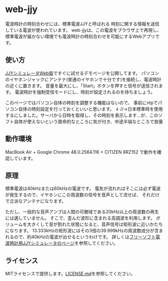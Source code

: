 # web-jjy

電波時計の時刻合わせには、標準電波JJYと呼ばれる 時刻に関する情報を送信している電波が使われています。 
web-jjyは、この電波をブラウザ上で再現し、標準電波が届かない環境でも電波時計の時刻合わせを可能にするWebアプリです。

## 使い方

[JJYシミュレータWeb版](http://shogo82148.github.io/web-jjy/)ですぐに試せるデモページを公開してます。
パソコンのイヤホンジャックにアンテナ(普通のイヤホンで十分です)を接続し、電波時計の近くに置きます。 
音量を最大にし、「Start」ボタンを押すと信号が送信されます。 電波時計を強制受信モードにし、時刻が設定されるのを待ちましょう。

このページではパソコン自体の時刻を調整する機能はないので、 事前にntpでパソコン自体の時刻設定を行っておくといいと思います。
↓
//→日本標準時を使用するにしました。サーバから日時を取得し、その時刻を表示します…が、このソフト自体が使えないという致命的なところに気が付き、中途半端なところで放棄

## 動作環境

MacBook Air + Google Chrome 48.0.2564.116 + CITIZEN 8RZ152 で動作を確認しています。

## 原理

標準電波は40kHzまたは60kHzの電波です。 
電気が流れればそこには必ず電波が発生するので、イヤホンにこの周波数の信号を音声として流せば、
それだけで立派なアンテナになります。

ただし、一般的な音声アンプは人間の可聴域である20kHz以上の周波数の再生には適していません。
そこで、歪んだ波形に含まれる高調波を利用します。
ボリュームを大きくして音が割れた状態になると、音声信号は矩形波に近いかたちになります。 
13.333kHzの矩形波にはその3倍の39.999kHzの周波数成分が含まれるので、約40kHzの電波が出せるというわけです。 
詳しくは[フリーソフト電波時計用JJYシミュレータのページ](http://www.starstonesoft.com/jjy_simulator.htm)を参照してください。

## ライセンス

MITライセンスで提供します。[LICENSE.md](https://github.com/shogo82148/web-jjy/blob/gh-pages/LICENSE.md)を参照してください。
